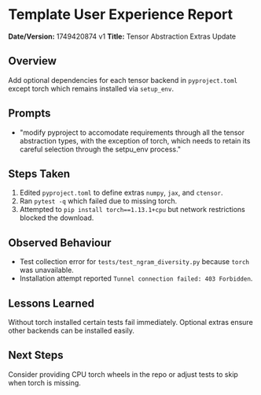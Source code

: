 # Template User Experience Report

**Date/Version:** 1749420874 v1
**Title:** Tensor Abstraction Extras Update

## Overview
Add optional dependencies for each tensor backend in `pyproject.toml` except torch which remains installed via `setup_env`.

## Prompts
- "modify pyproject to accomodate requirements through all the tensor abstraction types, with the exception of torch, which needs to retain its careful selection through the setpu_env process."

## Steps Taken
1. Edited `pyproject.toml` to define extras `numpy`, `jax`, and `ctensor`.
2. Ran `pytest -q` which failed due to missing torch.
3. Attempted to `pip install torch==1.13.1+cpu` but network restrictions blocked the download.

## Observed Behaviour
- Test collection error for `tests/test_ngram_diversity.py` because `torch` was unavailable.
- Installation attempt reported `Tunnel connection failed: 403 Forbidden`.

## Lessons Learned
Without torch installed certain tests fail immediately. Optional extras ensure other backends can be installed easily.

## Next Steps
Consider providing CPU torch wheels in the repo or adjust tests to skip when torch is missing.
